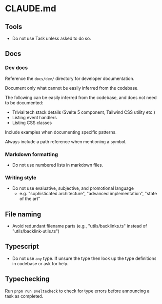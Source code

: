 # CLAUDE.md

## Tools

- Do not use Task unless asked to do so.

## Docs

### Dev docs

Reference the `docs/dev/` directory for developer documentation.

Document only what cannot be easily inferred from the codebase.

The following can be easily inferred from the codebase, and does not need to be documented:
- Trivial tech stack details (Svelte 5 component, Tailwind CSS utility etc.) 
- Listing event handlers
- Listing CSS classes

Include examples when documenting specific patterns.

Always include a path reference when mentioning a symbol.

### Markdown formatting

- Do not use numbered lists in markdown files.

### Writing style

- Do not use evaluative, subjective, and promotional language
  - e.g. "sophisticated architecture", "advanced implementation", "state of the art"


## File naming

- Avoid redundant filename parts (e.g., "utils/backlinks.ts" instead of "utils/backlink-utils.ts")

## Typescript

- Do not use `any` type. If unsure the type then look up the type definitions in codebase or ask for help.

## Typechecking

Run `pnpm run sveltecheck` to check for type errors before announcing a task as completed.
